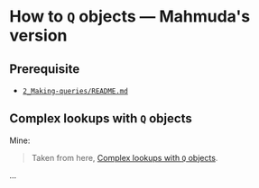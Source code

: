 # How to `Q` objects — Mahmuda's version

## Prerequisite

- [`2_Making-queries/README.md`](../Django—Documentation/2_Making-queries/README.md)

## Complex lookups with `Q` objects

Mine:
> Taken from here, [Complex lookups with `Q` objects](https://docs.djangoproject.com/en/5.0/topics/db/queries/#complex-lookups-with-q-objects).

...
